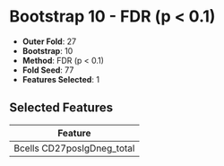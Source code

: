 # Bootstrap 10 - FDR (p < 0.1)

- **Outer Fold**: 27
- **Bootstrap**: 10
- **Method**: FDR (p < 0.1)
- **Fold Seed**: 77
- **Features Selected**: 1

## Selected Features

| Feature |
|---------|
| Bcells CD27posIgDneg_total |
